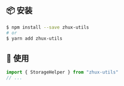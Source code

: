 ## 📦 安装

```bash
$ npm install --save zhux-utils
# or
$ yarn add zhux-utils
```

## 🔨 使用

```ts
import { StorageHelper } from "zhux-utils"
// ...
```
